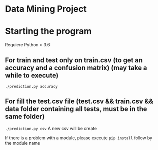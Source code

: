 # Data Mining Project

# Starting the program
Requiere Python > 3.6

## For train and test only on train.csv (to get an accuracy and a confusion matrix) (may take a while to execute)
`./prediction.py accuracy`

## For fill the test.csv file (test.csv && train.csv && data folder containing all tests, must be in the same folder)
`./prediction.py csv`
A new csv will be create

If there is a problem with a module, please execute `pip install` follow by the module name